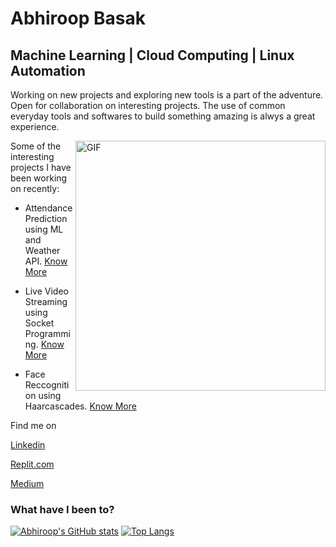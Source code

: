 # Abhiroop Basak

## Machine Learning | Cloud Computing | Linux Automation

Working on new projects and exploring new tools is a part of the adventure. Open for collaboration on interesting projects. The use of common everyday tools and softwares to build something amazing is alwys a great experience. 


<img align="right" width="400" alt="GIF" src="https://blog.cloudlayer.io/content/images/2020/12/developer_med-1.gif"/>



Some of the interesting projects I have been working on recently:

* Attendance Prediction using ML and Weather API. [Know More](https://github.com/abhiroopbasak/attendance_prediction)

* Live Video Streaming using Socket Programming. [Know More](https://github.com/abhiroopbasak/flask-django_with_socket)

* Face Reccognition using Haarcascades. [Know More](https://github.com/abhiroopbasak/face_recognition_harcasscades/tree/main)



Find me on 

[Linkedin](https://www.linkedin.com/in/abhiroopbasak)   

[Replit.com](https://repl.it/@abhiroopbasak/)     

[Medium](https://abhiroopbasak.medium.com/)


### What have I been to?

[![Abhiroop's GitHub stats](https://github-readme-stats.vercel.app/api?username=abhiroopbasak&hide=issues&count_private=true&theme=dark)](https://github.com/abhiroopbasak/github-readme-stats)
[![Top Langs](https://github-readme-stats.vercel.app/api/top-langs/?username=abhiroopbasak&layout=compact&langs_count=6&theme=dark)](https://github.com/abhiroopbasak/github-readme-stats)








